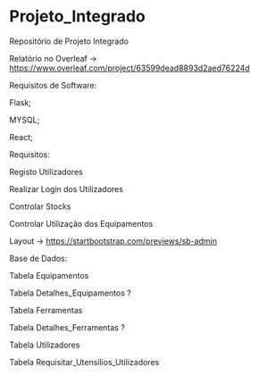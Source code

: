 # Projeto_Integrado
Repositório de Projeto Integrado

Relatório no Overleaf -> https://www.overleaf.com/project/63599dead8893d2aed76224d

Requisitos de Software:

  Flask;
  
  MYSQL;
  
  React;

Requisitos:

  Registo Utilizadores
  
  Realizar Login dos Utilizadores

  Controlar Stocks
  
  Controlar Utilização dos Equipamentos

Layout -> https://startbootstrap.com/previews/sb-admin

Base de Dados:

  Tabela Equipamentos
  
  Tabela Detalhes_Equipamentos ?
  
  Tabela Ferramentas
  
  Tabela Detalhes_Ferramentas ?
  
  Tabela Utilizadores
  
  Tabela Requisitar_Utensilios_Utilizadores
